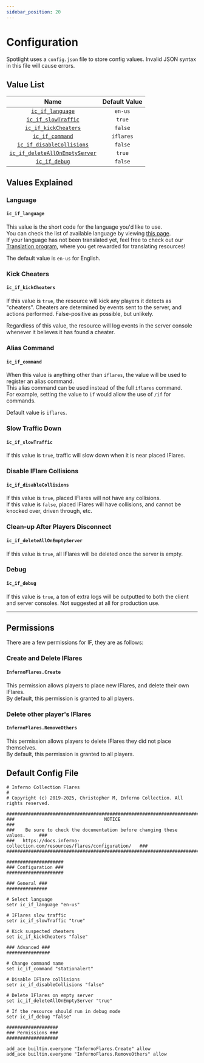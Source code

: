 ```yaml
---
sidebar_position: 20
---
```


# Configuration

Spotlight uses a `config.json` file to store config values. Invalid JSON syntax in this file will cause errors.

## Value List

|                                 Name                                 | Default Value |
|:--------------------------------------------------------------------:|:-------------:|
|                    [`ic_if_language`](#language)                     |    `en-us`    |
|              [`ic_if_slowTraffic`](#slow-traffic-down)               |    `true`     |
|                [`ic_if_kickCheaters`](#kick-cheaters)                |    `false`    |
|                  [`ic_if_command`](#alias-command)                   |   `iflares`   |
|       [`ic_if_disableCollisions`](#disable-iflare-collisions)        |    `false`    |
| [`ic_if_deleteAllOnEmptyServer`](#clean-up-after-players-disconnect) |    `true`     |
|                       [`ic_if_debug`](#debug)                        |    `false`    |

## Values Explained

### Language
#### `ic_if_language`
This value is the short code for the language you'd like to use.  
You can check the list of available language by viewing [this page](../../translations).  
If your language has not been translated yet, feel free to check out our [Translation program](../../programs/translators.md#want-to-help-us-translate-a-resources), where you get rewarded for translating resources!

The default value is `en-us` for English.

### Kick Cheaters
#### `ic_if_kickCheaters`
If this value is `true`, the resource will kick any players it detects as "cheaters". Cheaters are determined by events sent to the server, and actions performed. False-positive as possible, but unlikely.

Regardless of this value, the resource will log events in the server console whenever it believes it has found a cheater.

### Alias Command
#### `ic_if_command`
When this value is anything other than `iflares`, the value will be used to register an alias command.  
This alias command can be used instead of the full `iflares` command.  
For example, setting the value to `if` would allow the use of `/if` for commands.

Default value is `iflares`.

### Slow Traffic Down
#### `ic_if_slowTraffic`
If this value is `true`, traffic will slow down when it is near placed IFlares.

### Disable IFlare Collisions
#### `ic_if_disableCollisions`
If this value is `true`, placed IFlares will not have any collisions.  
If this value is `false`, placed IFlares will have collisions, and cannot be knocked over, driven through, etc.

### Clean-up After Players Disconnect
#### `ic_if_deleteAllOnEmptyServer`
If this value is `true`, all IFlares will be deleted once the server is empty.

### Debug
#### `ic_if_debug`
If this value is `true`, a ton of extra logs will be outputted to both the client and server consoles. Not suggested at all for production use.

***

## Permissions
There are a few permissions for IF, they are as follows:

### Create and Delete IFlares
#### `InfernoFlares.Create`
This permission allows players to place new IFlares, and delete their own IFlares.  
By default, this permission is granted to all players.

### Delete other player's IFlares
#### `InfernoFlares.RemoveOthers`
This permission allows players to delete IFlares they did not place themselves.  
By default, this permission is granted to all players.

## Default Config File
``` showLineNumbers
# Inferno Collection Flares
# 
# Copyright (c) 2019-2025, Christopher M, Inferno Collection. All rights reserved.

###############################################################################
###                                 NOTICE                                  ###
###    Be sure to check the documentation before changing these values.     ###
###   https://docs.inferno-collection.com/resources/flares/configuration/   ###
###############################################################################

#####################
### Configuration ###
#####################

### General ###
###############

# Select language
setr ic_if_language "en-us"

# IFlares slow traffic
setr ic_if_slowTraffic "true"

# Kick suspected cheaters
set ic_if_kickCheaters "false"

### Advanced ###
################

# Change command name
set ic_if_command "stationalert"

# Disable IFlare collisions
setr ic_if_disableCollisions "false"

# Delete IFlares on empty server
set ic_if_deleteAllOnEmptyServer "true"

# If the resource should run in debug mode
setr ic_if_debug "false"

###################
### Permissions ###
###################

add_ace builtin.everyone "InfernoFlares.Create" allow
add_ace builtin.everyone "InfernoFlares.RemoveOthers" allow
```
